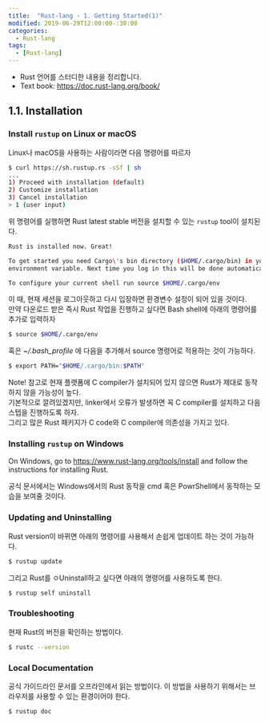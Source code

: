 ```yaml
---
title:  "Rust-lang - 1. Getting Started(1)"
modified: 2019-06-29T12:00:00-:30:00
categories:
  - Rust-lang
tags:
  - [Rust-lang]
---
```


* Rust 언어를 스터디한 내용을 정리합니다.
* Text book: https://doc.rust-lang.org/book/

## 1.1. Installation

### Install `rustup` on Linux or macOS

Linux나 macOS을 사용하는 사람이라면 다음 명령어를 따르자

```bash
$ curl https://sh.rustup.rs -sSf | sh
...
1) Proceed with installation (default)
2) Customize installation
3) Cancel installation
> 1 (user input)
```

위 명령어를 실행하면 Rust latest stable 버전을 설치할 수 있는 `rustup` tool이 설치된다.

```bash
Rust is installed now. Great!

To get started you need Cargo\'s bin directory ($HOME/.cargo/bin) in your PATH
environment variable. Next time you log in this will be done automatically.

To configure your current shell run source $HOME/.cargo/env
```

이 때, 현재 세션을 로그아웃하고 다시 입장하면 환경변수 설정이 되어 있을 것이다.<br>
만약 다운로드 받은 즉시 Rust 작업을 진행하고 싶다면 Bash shell에 아래의 명령어를 추가로 입력하자

```bash
$ source $HOME/.cargo/env
```

혹은 *~/.bash_profile* 에 다음을 추가해서 source 명령어로 적용하는 것이 가능하다.

```bash
$ export PATH="$HOME/.cargo/bin:$PATH"
```

Note! 참고로 현재 플랫폼에 C compiler가 설치되어 있지 않으면 Rust가 제대로 동작하지 않을 가능성이 높다.<br>
기본적으로 깔려있겠지만, linker에서 오류가 발생하면 꼭 C compiler를 설치하고 다음 스텝을 진행하도록 하자. <br>
그리고 많은 Rust 패키지가 C code와 C compiler에 의존성을 가지고 있다.

### Installing `rustup` on Windows

On Windows, go to https://www.rust-lang.org/tools/install and follow the instructions for installing Rust.

공식 문서에서는 Windows에서의 Rust 동작을 cmd 혹은 PowrShell에서 동작하는 모습을 보여줄 것이다.


### Updating and Uninstalling

Rust version이 바뀌면 아래의 명령어를 사용해서 손쉽게 업데이트 하는 것이 가능하다.
```bash
$ rustup update
```

그리고 Rust를 ㅇUninstall하고 싶다면 아래의 명령어를 사용하도록 한다.
```bash
$ rustup self uninstall
```

### Troubleshooting
현재 Rust의 버전을 확인하는 방법이다.
```bash
$ rustc --version
```

### Local Documentation
공식 가이드라인 문서를 오프라인에서 읽는 방법이다.
이 방법을 사용하기 위해서는 브라우저를 사용할 수 있는 환경이어야 한다.
```bash
$ rustup doc
```

